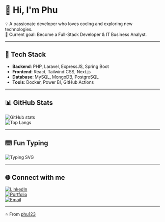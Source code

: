 # 👋 Hi, I'm Phu  

💡 A passionate developer who loves coding and exploring new technologies.  
🎯 Current goal: Become a Full-Stack Developer & IT Business Analyst.  

---

## 🚀 Tech Stack
- **Backend**: PHP, Laravel, ExpressJS, Spring Boot  
- **Frontend**: React, Tailwind CSS, Next.js  
- **Database**: MySQL, MongoDB, PostgreSQL  
- **Tools**: Docker, Power BI, GitHub Actions  

---

## 📊 GitHub Stats
![GitHub stats](https://github-readme-stats.vercel.app/api?username=phu123&show_icons=true&theme=radical)  
![Top Langs](https://github-readme-stats.vercel.app/api/top-langs/?username=phu123&layout=compact&theme=radical)  

---

## ⌨️ Fun Typing
![Typing SVG](https://readme-typing-svg.herokuapp.com?color=%23F700FF&size=22&lines=Full-Stack+Developer;Business+Analyst;Always+learning+new+things)

---

## 🌐 Connect with me
[![LinkedIn](https://img.shields.io/badge/LinkedIn-blue?style=flat&logo=linkedin)](https://linkedin.com/in/yourprofile)  
[![Portfolio](https://img.shields.io/badge/Portfolio-green?style=flat&logo=firefox)](https://yourportfolio.com)  
[![Email](https://img.shields.io/badge/Email-D14836?style=flat&logo=gmail&logoColor=white)](mailto:yourmail@gmail.com)  

---

⭐️ From [phu123](https://github.com/phu123)
